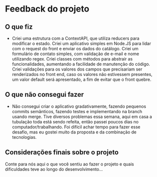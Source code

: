# Feedback do projeto

## O que fiz

- Criei uma estrutura com a ContextAPI, que utiliza reducers para modificar o estado.
  Criei um aplicativo simples em Node.JS para lidar com o request do front e enviar os dados do catálogo.
  Criei um formulário de contato simples, com validação de e-mail e nome utilizando regex.
  Criei classes com métodos para abstrair as funcionalidades, aumentando a facilidade de manutenção do código.
  Criei validações para os valores dos campos que precisariam ser renderizados no front end, caso os valores não estivessem presentes, um valor default será apresentado, a fim de evitar que o front quebre.

## O que não consegui fazer

- Não consegui criar o aplicativo gradativamente, fazendo pequenos commits semânticos, fazendo testes e implementando na branch usando merge. Tive diversos problemas essa semana, aqui em casa a tubulação toda está sendo refeita, então passei poucos dias no computador/trabalhando. Foi difícil achar tempo para fazer esse desafio, mas eu gostei muito da proposta e da combinação de tecnologias.

## Considerações finais sobre o projeto

Conte para nós aqui o que você sentiu ao fazer o projeto e quais dificuldades teve ao longo do desenvolvimento...
